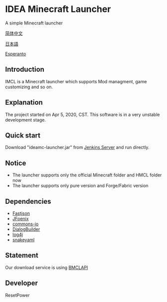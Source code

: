# IDEA Minecraft Launcher
A simple Minecraft launcher

[简体中文](README_zh.md)

[日本語](README_ja.md)

[Esperanto](README_eo.md)
## Introduction
IMCL is a Minecraft launcher which supports Mod managment, game customizing and so on.
## Explanation
The project started on Apr 5, 2020, CST. This software is in a very unstable development stage.
## Quick start
Download "ideamc-launcher.jar" from [Jenkins Server](http://ci.kousaten.top/job/ideamc) and run directly.
## Notice
- The launcher supports only the official Minecraft folder and HMCL folder now
- The launcher supports only pure version and Forge/Fabric version
## Dependencies
- [Fastjson](https://github.com/alibaba/fastjson)
- [JFoenix](https://github.com/jfoenixadmin/JFoenix)
- [commons-io](https://github.com/apache/commons-io)
- [DialogBuilder](https://github.com/Stars-One/DialogBuilder)
- [log4j](https://github.com/apache/log4j)
- [snakeyaml](https://github.com/asomov/snakeyaml)
## Statement
Our download service is using [BMCLAPI](https://bmclapidoc.bangbang93.com/)
## Developer
ResetPower